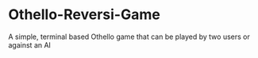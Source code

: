 # Othello-Reversi-Game
A simple, terminal based Othello game that can be played by two users or against an AI
